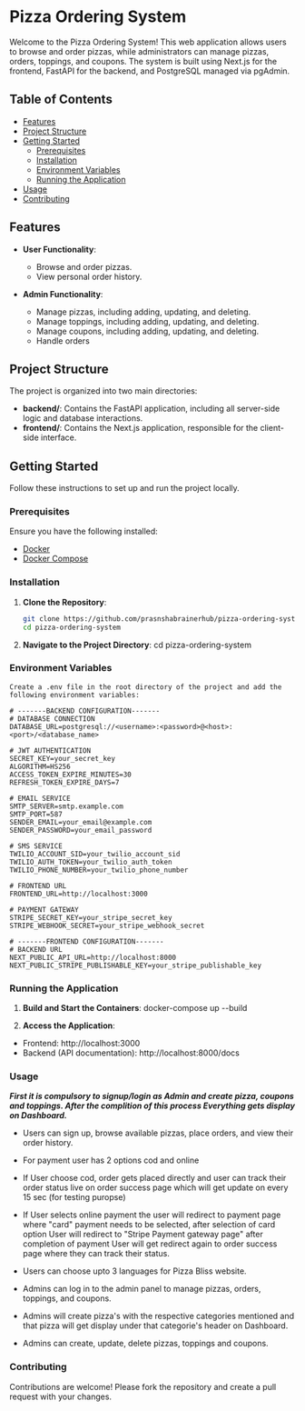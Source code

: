 # Pizza Ordering System

Welcome to the Pizza Ordering System! This web application allows users to browse and order pizzas, while administrators can manage pizzas, orders, toppings, and coupons. The system is built using Next.js for the frontend, FastAPI for the backend, and PostgreSQL managed via pgAdmin.

## Table of Contents

- [Features](#features)
- [Project Structure](#project-structure)
- [Getting Started](#getting-started)
  - [Prerequisites](#prerequisites)
  - [Installation](#installation)
  - [Environment Variables](#environment-variables)
  - [Running the Application](#running-the-application)
- [Usage](#usage)
- [Contributing](#contributing)

## Features

- **User Functionality**:
  - Browse and order pizzas.
  - View personal order history.

- **Admin Functionality**:
  - Manage pizzas, including adding, updating, and deleting.
  - Manage toppings, including adding, updating, and deleting.
  - Manage coupons, including adding, updating, and deleting.
  - Handle orders

## Project Structure

The project is organized into two main directories:

- **backend/**: Contains the FastAPI application, including all server-side logic and database interactions.
- **frontend/**: Contains the Next.js application, responsible for the client-side interface.

## Getting Started

Follow these instructions to set up and run the project locally.

### Prerequisites

Ensure you have the following installed:

- [Docker](https://www.docker.com/get-started)
- [Docker Compose](https://docs.docker.com/compose/install/)

### Installation

1. **Clone the Repository**:

   ```bash
   git clone https://github.com/prasnshabrainerhub/pizza-ordering-system.git
   cd pizza-ordering-system

2. **Navigate to the Project Directory**:
    cd pizza-ordering-system

### Environment Variables
    
    Create a .env file in the root directory of the project and add the following environment variables:

    # -------BACKEND CONFIGURATION-------
    # DATABASE CONNECTION
    DATABASE_URL=postgresql://<username>:<password>@<host>:<port>/<database_name>

    # JWT AUTHENTICATION
    SECRET_KEY=your_secret_key
    ALGORITHM=HS256
    ACCESS_TOKEN_EXPIRE_MINUTES=30
    REFRESH_TOKEN_EXPIRE_DAYS=7

    # EMAIL SERVICE
    SMTP_SERVER=smtp.example.com
    SMTP_PORT=587
    SENDER_EMAIL=your_email@example.com
    SENDER_PASSWORD=your_email_password

    # SMS SERVICE
    TWILIO_ACCOUNT_SID=your_twilio_account_sid
    TWILIO_AUTH_TOKEN=your_twilio_auth_token
    TWILIO_PHONE_NUMBER=your_twilio_phone_number

    # FRONTEND URL
    FRONTEND_URL=http://localhost:3000

    # PAYMENT GATEWAY
    STRIPE_SECRET_KEY=your_stripe_secret_key
    STRIPE_WEBHOOK_SECRET=your_stripe_webhook_secret

    # -------FRONTEND CONFIGURATION-------
    # BACKEND URL
    NEXT_PUBLIC_API_URL=http://localhost:8000
    NEXT_PUBLIC_STRIPE_PUBLISHABLE_KEY=your_stripe_publishable_key

### Running the Application

1. **Build and Start the Containers**:
    docker-compose up --build

2. **Access the Application**:  
  -  Frontend: http://localhost:3000
  -  Backend (API documentation): http://localhost:8000/docs

### Usage

  ***First it is compulsory to signup/login as Admin and create pizza, coupons and toppings. After the complition of this process Everything gets display on Dashboard.***

  - Users can sign up, browse available pizzas, place orders, and view their order history.
  - For payment user has 2 options cod and online 
  - If User choose cod, order gets placed directly and user can track their order status live on order success page which will get update on every 15 sec (for testing puropse)
  - If User selects online payment the user will redirect to payment page where "card" payment needs to be selected, after selection of card option User will redirect to "Stripe Payment gateway page" after completion of payment User will get redirect again to order success page where they can track their status.
  - Users can choose upto 3 languages for Pizza Bliss website.

  - Admins can log in to the admin panel to manage pizzas, orders, toppings, and coupons.
  - Admins will create pizza's with the respective categories mentioned and that pizza will get display under that categorie's header on Dashboard.
  - Admins can create, update, delete pizzas, toppings and coupons.

### Contributing

Contributions are welcome! Please fork the repository and create a pull request with your changes.

